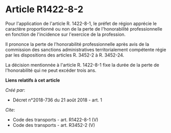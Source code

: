 # Article R1422-8-2

Pour l'application de l'article R. 1422-8-1, le préfet de région apprécie le caractère proportionné ou non de la perte de
l'honorabilité professionnelle en fonction de l'incidence sur l'exercice de la profession. 

Il prononce la perte de l'honorabilité professionnelle après avis de la commission des sanctions administratives
territorialement compétente régie par les dispositions des articles R. 3452-2 à R. 3452-24. 

La décision mentionnée à l'article R. 1422-8-1 fixe la durée de la perte de l'honorabilité qui ne peut excéder trois ans.

**Liens relatifs à cet article**

_Créé par_:

  - Décret n°2018-736 du 21 août 2018 - art. 1

_Cite_:

  - Code des transports - art. R1422-8-1 (V)
  - Code des transports - art. R3452-2 (V)
